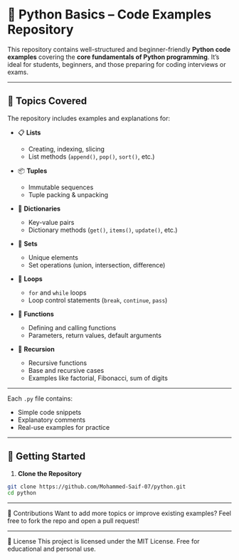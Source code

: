 # 🐍 Python Basics – Code Examples Repository

This repository contains well-structured and beginner-friendly **Python code examples** covering the **core fundamentals of Python programming**. It’s ideal for students, beginners, and those preparing for coding interviews or exams.

---

## 📘 Topics Covered

The repository includes examples and explanations for:

- 📋 **Lists**
  - Creating, indexing, slicing
  - List methods (`append()`, `pop()`, `sort()`, etc.)

- 📦 **Tuples**
  - Immutable sequences
  - Tuple packing & unpacking

- 🧾 **Dictionaries**
  - Key-value pairs
  - Dictionary methods (`get()`, `items()`, `update()`, etc.)

- 🔢 **Sets**
  - Unique elements
  - Set operations (union, intersection, difference)

- 🔁 **Loops**
  - `for` and `while` loops
  - Loop control statements (`break`, `continue`, `pass`)

- 🧮 **Functions**
  - Defining and calling functions
  - Parameters, return values, default arguments

- 🔁 **Recursion**
  - Recursive functions
  - Base and recursive cases
  - Examples like factorial, Fibonacci, sum of digits

---

Each `.py` file contains:
- Simple code snippets
- Explanatory comments
- Real-use examples for practice

---

## 🚀 Getting Started

1. **Clone the Repository**
```bash
git clone https://github.com/Mohammed-Saif-07/python.git
cd python
```

---

🤝 Contributions
Want to add more topics or improve existing examples?
Feel free to fork the repo and open a pull request!

---

📃 License
This project is licensed under the MIT License.
Free for educational and personal use.


